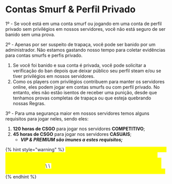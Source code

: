 # Contas Smurf & Perfil Privado

1º - Se você está em uma conta smurf ou jogando em uma conta de perfil privado sem privilégios em nossos servidores, você não está seguro de ser banido sem uma prova.

2º - Apenas por ser suspeito de trapaça, você pode ser banido por um administrador. Não estamos gastando nosso tempo para coletar evidências para contas smurfs e perfis privado.

1. Se você foi banido e sua conta é privada, você pode solicitar a verificação do ban depois que deixar público seu perfil steam e/ou se tiver privilégios em nossos servidores.
2. Como os players com privilégios contribuem para manter os servidores online, eles podem jogar em contas smurfs ou com perfil privado. No entanto, eles não estão isentos de receber uma punição, desde que tenhamos provas completas de trapaça ou que esteja quebrando nossas Regras.

3º - Para uma segurança maior em nossos servidores temos alguns requisitos para jogar neles, sendo eles:

1. **120 horas de CSGO** para jogar nos servidores **COMPETITIVO**;
2. **45 horas de CSGO** para jogar nos servidores **CASUAIS**;
   * _**VIP & PREMIUM são imunes a estes requisitos;**_

{% hint style="warning" %}
<mark style="color:yellow;">Atualmente estamos testando a imunidade para players com privilégios que receberam Game Bans em outros jogos. Ou seja, sendo VIP e tem Game Ban em outro jogo você ainda pode jogar em nossos servidores.</mark>\ <mark style="color:yellow;"></mark>\ <mark style="color:yellow;">Este privilégios esta sendo testado ainda e veremos como vai ficar no futuro, qualquer problema será removido esta imunidade.</mark>
{% endhint %}
